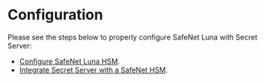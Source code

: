 [title]: # (Configuration)
[tags]: # (introduction)
[priority]: # (100)
# Configuration

Please see the steps below to properly configure SafeNet Luna with Secret Server:

   * [Configure SafeNet Luna HSM](configure-safenet.md).
   * [Integrate Secret Server with a SafeNet HSM](integrate-ss-safenet.md).
